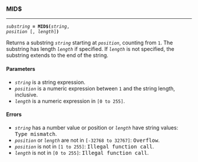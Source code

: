### MID$
***
<code><var>substring</var> <b>= MID$(</b><var>string</var>, <var>position</var> [, <var>length</var>]<b>)</b></code>

Returns a substring <code><var>string</var></code> starting at <code><var>position</var></code>, counting from `1`. The substring has length <code><var>length</var></code> if specified. If <code><var>length</var></code> is not specified, the substring 
extends to the end of the string.

#### Parameters
* <code><var>string</var></code> is a string expression.
* <code><var>position</var></code> is a numeric expression between `1` and the string length, inclusive.
* <code><var>length</var></code> is a numeric expression in `[0 to 255]`.

#### Errors
* <code><var>string</var></code> has a number value or position or <code><var>length</var></code> have string values: <samp>Type        mismatch</samp>.
* <code><var>position</var></code> or <code><var>length</var></code> are not in `[-32768 to 32767]`: <samp>Overflow</samp>.
* <code><var>position</var></code> is not in `[1 to 255]`: <samp>Illegal function call</samp>.
* <code><var>length</var></code> is not in `[0 to 255]`: <samp>Illegal function call</samp>.
